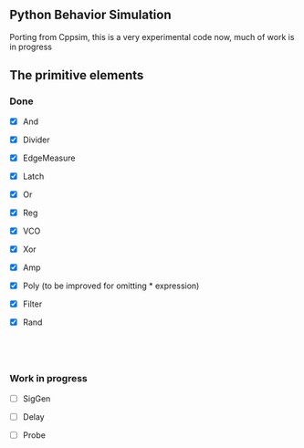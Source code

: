 ## Python Behavior Simulation

Porting from Cppsim, this is a very experimental code now, much of work is in progress



## The primitive elements

### Done

- [x] And

- [x] Divider

- [x] EdgeMeasure

- [x] Latch

- [x] Or

- [x] Reg

- [x] VCO

- [x] Xor

- [x] Amp

- [x] Poly (to be improved for omitting * expression)

- [x] Filter

- [x] Rand

      ​

      ​

### Work in progress

- [ ] SigGen

- [ ] Delay

- [ ] Probe

      ​